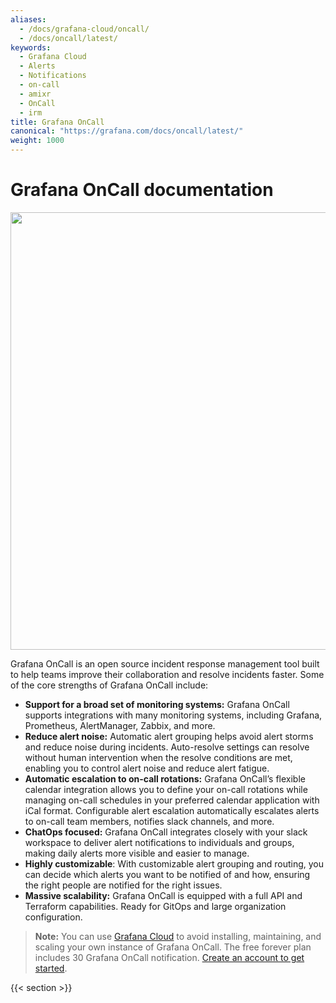 ```yaml
---
aliases:
  - /docs/grafana-cloud/oncall/
  - /docs/oncall/latest/
keywords:
  - Grafana Cloud
  - Alerts
  - Notifications
  - on-call
  - amixr
  - OnCall
  - irm
title: Grafana OnCall
canonical: "https://grafana.com/docs/oncall/latest/"
weight: 1000
---
```


# Grafana OnCall documentation

<img src="/static/img/docs/oncall/oncall-logo.png" class="no-shadow" width="700px">


Grafana OnCall is an open source incident response management tool built to help teams improve their collaboration and resolve incidents faster. Some of the core strengths of Grafana OnCall include:

- **Support for a broad set of monitoring systems:** Grafana OnCall supports integrations with many monitoring systems, including Grafana, Prometheus, AlertManager, Zabbix, and more. 
- **Reduce alert noise:** Automatic alert grouping helps avoid alert storms and reduce noise during incidents. Auto-resolve settings can resolve without human intervention when the resolve conditions are met, enabling you to control alert noise and reduce alert fatigue. 
- **Automatic escalation to on-call rotations:** Grafana OnCall’s flexible calendar integration allows you to define your on-call rotations while managing on-call schedules in your preferred calendar application with iCal format. Configurable alert escalation automatically escalates alerts to on-call team members, notifies slack channels, and more. 
- **ChatOps focused:** Grafana OnCall integrates closely with your slack workspace to deliver alert notifications to individuals and groups, making daily alerts more visible and easier to manage.
- **Highly customizable**: With customizable alert grouping and routing, you can decide which alerts you want to be notified of and how, ensuring the right people are notified for the right issues. 
- **Massive scalability:** Grafana OnCall is equipped with a full API and Terraform capabilities. Ready for GitOps and large organization configuration. 


> **Note:** You can use [Grafana Cloud](https://grafana.com/products/cloud/?plcmt=nav-products-cta1&cta=cloud) to avoid installing, maintaining, and scaling your own instance of Grafana OnCall. The free forever plan includes 30 Grafana OnCall notification. [Create an account to get started](https://grafana.com/auth/sign-up/create-user?pg=oncall&plcmt=hero-btn-1).

{{< section >}}
